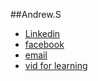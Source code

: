 ##Andrew.S
- [Linkedin](https://www.linkedin.com/in/andrewgobrial)
- [facebook](https://www.facebook.com/andrew.sherif.900)
- [email](andrew.gobrial@protonmail.com)
- [vid for learning](https://youtu.be/RGOj5yH7evk)
